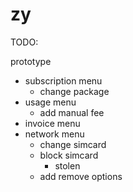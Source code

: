 # zy

TODO:

prototype
 - subscription menu
    - change package
 - usage menu
    - add manual fee
 - invoice menu
 - network menu
    - change simcard
    - block simcard
        - stolen
    - add remove options

